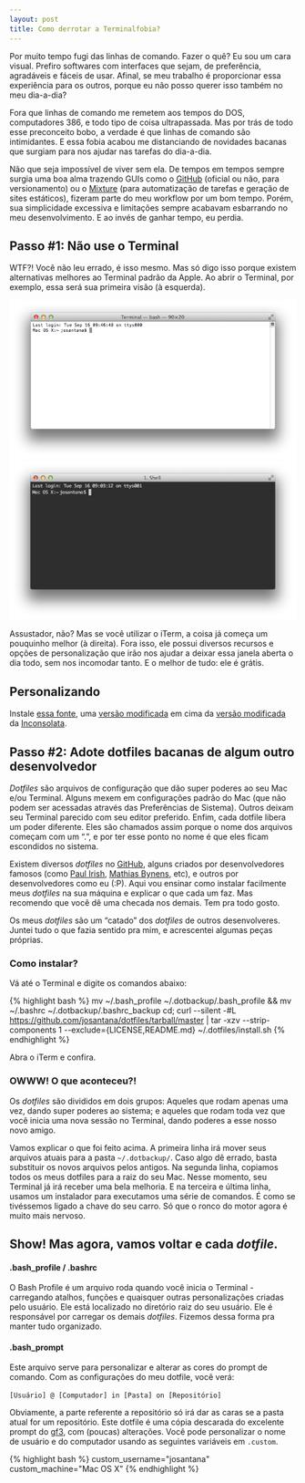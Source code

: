 ```yaml
---
layout: post
title: Como derrotar a Terminalfobia?
---
```


Por muito tempo fugi das linhas de comando. Fazer o quê? Eu sou um cara visual. Prefiro softwares com interfaces que sejam, de preferência, agradáveis e fáceis de usar. Afinal, se meu trabalho é proporcionar essa experiência para os outros, porque eu não posso querer isso também no meu dia-a-dia?

Fora que linhas de comando me remetem aos tempos do DOS, computadores 386, e todo tipo de coisa ultrapassada. Mas por trás de todo esse preconceito bobo, a verdade é que linhas de comando são intimidantes. E essa fobia acabou me distanciando de novidades bacanas que surgiam  para nos ajudar nas tarefas do dia-a-dia.

Não que seja impossível de viver sem ela. De tempos em tempos sempre surgia uma boa alma trazendo GUIs como o [GitHub](https://mac.github.com/) (oficial ou não, para versionamento) ou o [Mixture](http://mixture.io/) (para automatização de tarefas e geração de sites estáticos), fizeram parte do meu workflow por um bom tempo. Porém, sua simplicidade excessiva e limitações sempre acabavam esbarrando no meu desenvolvimento. E ao invés de ganhar tempo, eu perdia.

## Passo #1: Não use o Terminal

WTF?! Você não leu errado, é isso mesmo. Mas só digo isso porque existem alternativas melhores ao Terminal padrão da Apple. Ao abrir o Terminal, por exemplo, essa será sua primeira visão (à esquerda).

!["Terminal Padrão"](/assets/images/terminalfobia-default.png) !["iTerm"](/assets/images/terminalfobia-iterm.png)

Assustador, não? Mas se você utilizar o iTerm, a coisa já começa um pouquinho melhor (à direita). Fora isso, ele possui diversos recursos e opções de personalização que irão nos ajudar a deixar essa janela aberta o dia todo, sem nos incomodar tanto. E o melhor de tudo: ele é grátis.

## Personalizando

Instale [essa fonte](https://github.com/Lokaltog/powerline-fonts/blob/master/InconsolataDz/Inconsolata-dz%20for%20Powerline.otf), uma [versão modificada](https://github.com/Lokaltog/powerline-fonts/tree/master/InconsolataDz) em cima da [versão modificada](http://nodnod.net/2009/feb/12/adding-straight-single-and-double-quotes-inconsola/) da [Inconsolata](http://levien.com/type/myfonts/inconsolata.html).

## Passo #2: Adote dotfiles bacanas de algum outro desenvolvedor

*Dotfiles* são arquivos de configuração que dão super poderes ao seu Mac e/ou Terminal. Alguns mexem em configurações padrão do Mac (que não podem ser acessadas através das Preferências de Sistema). Outros deixam seu Terminal parecido com seu editor preferido. Enfim, cada dotfile libera um poder diferente. Eles são chamados assim porque o nome dos arquivos começam com um “.”, e por ter esse ponto no nome é que eles ficam escondidos no sistema.

Existem diversos *dotfiles* no [GitHub](http://dotfiles.github.io), alguns criados por desenvolvedores famosos (como [Paul Irish](http://www.paulirish.com/), [Mathias Bynens](https://mathiasbynens.be/), etc), e outros por desenvolvedores como eu (:P). Aqui vou ensinar como instalar facilmente meus *dotfiles* na sua máquina e explicar o que cada um faz. Mas recomendo que você dê uma checada nos demais. Tem pra todo gosto.

Os meus *dotfiles* são um “catado” dos *dotfiles* de outros desenvolveres. Juntei tudo o que fazia sentido pra mim, e acrescentei algumas peças próprias.

### Como instalar?

Vá até o Terminal e digite os comandos abaixo:

{% highlight bash %}
mv ~/.bash_profile ~/.dotbackup/.bash_profile && mv ~/.bashrc ~/.dotbackup/.bashrc_backup
cd; curl --silent -#L https://github.com/josantana/dotfiles/tarball/master | tar -xzv --strip-components 1 --exclude={LICENSE,README.md}
~/.dotfiles/install.sh
{% endhighlight %}

Abra o iTerm e confira.

### OWWW! O que aconteceu?!

Os *dotfiles* são divididos em dois grupos: Aqueles que rodam apenas uma vez, dando super poderes ao sistema; e aqueles que rodam toda vez que você inicia uma nova sessão no Terminal, dando poderes a esse nosso novo amigo.

Vamos explicar o que foi feito acima. A primeira linha irá mover seus arquivos atuais para a pasta `~/.dotbackup/`. Caso algo dê errado, basta substituir os novos arquivos pelos antigos. Na segunda linha, copiamos todos os meus dotfiles para a raiz do seu Mac. Nesse momento, seu Terminal já irá receber uma bela melhoria. E na terceira e última linha, usamos um instalador para executamos uma série de comandos. É como se tivéssemos ligado a chave do seu carro. Só que o ronco do motor agora é muito mais nervoso.

## Show! Mas agora, vamos voltar e cada *dotfile*.

#### .bash_profile / .bashrc

O Bash Profile é um arquivo roda quando você inicia o Terminal - carregando atalhos, funções e quaisquer outras personalizações criadas pelo usuário. Ele está localizado no diretório raiz do seu usuário. Ele é responsável por carregar os demais *dotfiles*. Fizemos dessa forma pra manter tudo organizado.

#### .bash_prompt

Este arquivo serve para personalizar e alterar as cores do prompt de comando. Com as configurações do meu dotfile, você verá:

`[Usuário] @ [Computador] in [Pasta] on [Repositório]`

Obviamente, a parte referente a repositório só irá dar as caras se a pasta atual for um repositório. Este dotfile é uma cópia descarada do excelente prompt do [gf3](https://github.com/gf3/dotfiles), com (poucas) alterações. Você pode personalizar o nome de usuário e do computador usando as seguintes variáveis em `.custom`.

{% highlight bash %}
custom_username="josantana"
custom_machine="Mac OS X"
{% endhighlight %}

